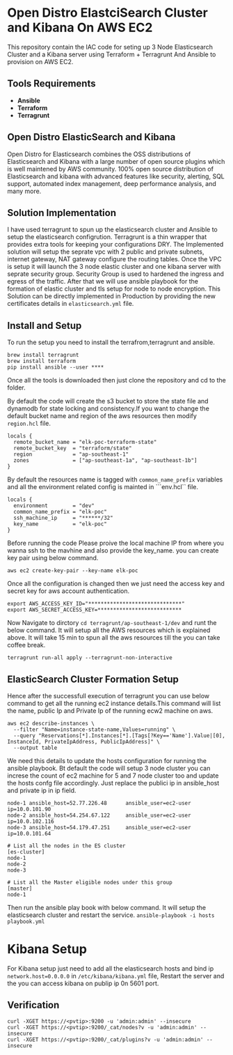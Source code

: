 # Open Distro ElastciSearch Cluster and Kibana On AWS EC2

This repository contain the IAC code for seting up 3 Node Elasticsearch Cluster and a Kibana server using Terraform + Terragrunt And Ansible to provision on AWS EC2.

## Tools Requirements
- **Ansible**
- **Terraform** 
- **Terragrunt**

## Open Distro ElasticSearch and Kibana
Open Distro for Elasticsearch combines the OSS distributions of Elasticsearch and Kibana with a large number of open source plugins which is well maintened by AWS community. 100% open source distribution of Elasticsearch and kibana with advanced features like security, alerting, SQL support, automated index management, deep performance analysis, and many more.

## Solution Implementation 

I have used terragrunt to spun up the elasticsearch cluster and Ansible to setup the elasticsearch configrution. Terragrunt is a thin wrapper that provides extra tools for keeping your configurations DRY.
The Implemented solution will setup the seprate vpc with 2 public and private subnets, internet gateway, NAT gateway configure the routing tables. Once the VPC is setup it will launch the 3 node elastic cluster and one kibana server with seprate security group. Security Group is used to hardened the ingress and egress of the traffic. After that we will use ansible playbook for the formation of elastic cluster and tls setup for node to node encryption. This Solution can be directly implemented in Production by providing the new certificates details in ```elasticsearch.yml``` file.

## Install and Setup 

To run the setup you need to install the terrafrom,terragrunt and ansible.
```
brew install terragrunt
brew install terraform
pip install ansible --user ****
```
Once all the tools is downloaded then just clone the repository and cd to the folder.

By default the code will create the s3 bucket to store the state file and dynamodb for state locking and consistency.If you want to change the default bucket name and region of the aws resources then modify ```region.hcl``` file.
```
locals {
  remote_bucket_name = "elk-poc-terraform-state"
  remote_bucket_key  = "terraform/state"
  region             = "ap-southeast-1"
  zones              = ["ap-southeast-1a", "ap-southeast-1b"]
}
```
By default the resources name is tagged with ```common_name_prefix``` variables and all the environment related config is mainted in ```env.hcl`` file.

```
locals {
  environment        = "dev"
  common_name_prefix = "elk-poc"
  ssh_machine_ip     = "******/32"
  key_name           = "elk-poc"
}
```

Before running the code Please proive the local machine IP from where you wanna ssh to the mavhine and also provide the key_name. you can create key pair using below command.

```aws ec2 create-key-pair --key-name elk-poc```

Once all the configuration is changed then we just need the access key and secret key for aws account authentication.
```
export AWS_ACCESS_KEY_ID="******************************"
export AWS_SECRET_ACCESS_KEY=***************************
```
Now Navigate to dirctory `cd terragrunt/ap-southeast-1/dev` and runt the below command. It will setup all the AWS resources which is explained above. It will take 15 min to spun all the aws resources till the you can take coffee break.

```
terragrunt run-all apply --terragrunt-non-interactive
```
## ElasticSearch Cluster Formation Setup 

Hence after the successfull execution of terragrunt you can use below command to get all the running ec2 instance details.This command will list the name, public Ip and Private Ip of the running ecw2 machine on aws. 
```
aws ec2 describe-instances \
  --filter "Name=instance-state-name,Values=running" \
  --query "Reservations[*].Instances[*].[Tags[?Key=='Name'].Value|[0], InstanceId, PrivateIpAddress, PublicIpAddress]" \
  --output table
```

We need this details to update the hosts configuration for running the ansible playbook. Bt default the code will setup 3 node cluster you can increse  the count of ec2 machine for 5 and 7 node cluster too and update the hosts confg file accordingly. Just replace the publici ip in ansible_host and private ip in ip field.

```
node-1 ansible_host=52.77.226.48      ansible_user=ec2-user ip=10.0.101.90 
node-2 ansible_host=54.254.67.122     ansible_user=ec2-user ip=10.0.102.116   
node-3 ansible_host=54.179.47.251     ansible_user=ec2-user ip=10.0.101.64   

# List all the nodes in the ES cluster
[es-cluster]
node-1
node-2
node-3

# List all the Master eligible nodes under this group
[master]
node-1
```
Then run the ansible play book with below command. It will setup the elasticsearch cluster and restart the service.
`ansible-playbook -i hosts playbook.yml`

# Kibana Setup 

For Kibana setup just need to add all the elasticsearch hosts and bind ip  `network.host=0.0.0.0` in `/etc/kibana/kibana.yml` file, Restart the server and the you can access kibana on publip ip 0n 5601 port.


## Verification 

```
curl -XGET https://<pvtip>:9200 -u 'admin:admin' --insecure
curl -XGET https://<pvtip>:9200/_cat/nodes?v -u 'admin:admin' --insecure
curl -XGET https://<pvtip>:9200/_cat/plugins?v -u 'admin:admin' --insecure
```